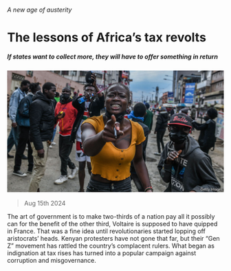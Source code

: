 ###### A new age of austerity

# The lessons of Africa’s tax revolts 

##### If states want to collect more, they will have to offer something in return 

![image](images/20240817_MAP504.jpg) 

> Aug 15th 2024 

The art of government is to make two-thirds of a nation pay all it possibly can for the benefit of the other third, Voltaire is supposed to have quipped in France. That was a fine idea until revolutionaries started lopping off aristocrats’ heads. Kenyan protesters have not gone that far, but their “Gen Z” movement has rattled the country’s complacent rulers. What began as indignation at tax rises has turned into a popular campaign against corruption and misgovernance.

